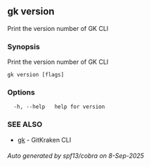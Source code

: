 ## gk version

Print the version number of GK CLI

### Synopsis

Print the version number of GK CLI

```
gk version [flags]
```

### Options

```
  -h, --help   help for version
```

### SEE ALSO

* [gk](gk.md)	 - GitKraken CLI

###### Auto generated by spf13/cobra on 8-Sep-2025
